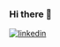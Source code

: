 ### Hi there 👋

<!--
**edakn/edakn** is a ✨ _special_ ✨ repository because its `README.md` (this file) appears on your GitHub profile.

Here are some ideas to get you started:

- 🔭 I’m currently working on ...
- 🌱 I’m currently learning ...
- 👯 I’m looking to collaborate on ...
- 🤔 I’m looking for help with ...
- 💬 Ask me about ...
- 📫 How to reach me: ...
- 😄 Pronouns: ...
- ⚡ Fun fact: ...
-->
[![linkedin](https://img.shields.io/badge/Linkedin-000000?style=for-the-badge&logo=Linkedin&logoColor=white)](https://www.linkedin.com/in/edaakin/)
